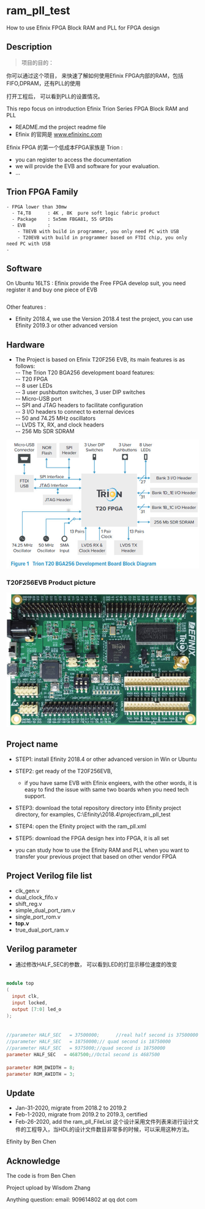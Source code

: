 # ram_pll_test
 How to use Efinix FPGA Block RAM and PLL for FPGA design

 ## Description

> 项目的目的：

你可以通过这个项目， 来快速了解如何使用Efinix FPGA内部的RAM，包括FIFO,DPRAM，还有PLL的使用

打开工程后， 可以看到PLL的设置情况。



This repo focus on introduction Efinix Trion Series FPGA Block RAM and PLL
- README.md  the project readme file
- Efinix 的官网是 www.efinixinc.com

Efinix FPGA 的第一个低成本FPGA家族是 Trion :
- you can register to access the documentation
- we will provide the EVB and software for your evaluation.
- ...


## Trion FPGA Family

```
- FPGA lower than 30mw
  - T4,T8      : 4K , 8K  pure soft logic fabric product
  - Package    : 5x5mm FBGA81, 55 GPIOs
  - EVB        :
    - T8EVB with build in programmer, you only need PC with USB
    - T20EVB with build in programmer based on FTDI chip, you only need PC with USB
-
```

## Software

On Ubuntu 16LTS : Efinix provide the Free FPGA develop suit, you need register it and buy one piece of EVB

```sh
```
Other features :

- Efinity 2018.4, we use the Version 2018.4 test the project, you can use Efinity 2019.3 or other advanced version

## Hardware

- The Project is based on Efinix T20F256 EVB, its main features is as follows:  
-- The Trion T20 BGA256 development board features:  
-- T20 FPGA  
-- 8 user LEDs  
-- 3 user pushbutton switches, 3 user DIP switches  
-- Micro-USB port  
-- SPI and JTAG headers to facilitate configuration  
-- 3 I/O headers to connect to external devices  
-- 50 and 74.25 MHz oscillators  
-- LVDS TX, RX, and clock headers  
-- 256 Mb SDR SDRAM

![T20F256EVB](./T20F256EVB.jpg)

### T20F256EVB Product picture

![T20F256EVB Product Picture](./T20F256EVB_PCB.jpg)


## Project name


- STEP1: install Efinity 2018.4 or other advanced version in Win or Ubuntu
- STEP2: get ready of the T20F256EVB,  
    - if you have same EVB with Efinix engieers, with the other words, it is easy to find the issue with same two boards when you need tech support.

- STEP3: download the total repository directory into Efinity project directory, for examples, C:\Efinity\2018.4\project\ram_pll_test

- STEP4: open the Efinity project with the ram_pll.xml

- STEP5: download the FPGA design hex into FPGA, it is all set

- you can study how to use the Efinity RAM and PLL when you want to transfer your previous project that based on other vendor FPGA

## Project Verilog file list

- clk_gen.v
- dual_clock_fifo.v  
- shift_reg.v  
- simple_dual_port_ram.v  
- single_port_rom.v  
- **top.v**  
- true_dual_port_ram.v

## Verilog parameter

- 通过修改HALF_SEC的参数， 可以看到LED的灯显示移位速度的改变

```verilog

module top
(
  input clk,
  input locked,
  output [7:0] led_o
);


//parameter HALF_SEC   = 37500000;  	//real half second is 37500000
//parameter HALF_SEC   = 18750000;// quad second is 18750000
//parameter HALF_SEC   = 9375000;//quad second is 18750000
parameter HALF_SEC   = 4687500;//Octal second is 4687500

parameter ROM_DWIDTH = 8;
parameter ROM_AWIDTH = 3;

```
## Update

 - Jan-31-2020,  migrate from 2018.2 to 2019.2
 - Feb-1-2020,  migrate from 2019.2 to 2019.3, certified
 - Feb-26-2020, add the ram_pll_FileList
   这个设计采用文件列表来进行设计文件的工程导入，当HDL的设计文件数目非常多的时候，可以采用这种方法。 

  Efinity by Ben Chen

## Acknowledge

The code is from Ben Chen  

Project upload by Wisdom Zhang

Anything question: email: 909614802 at qq dot com
